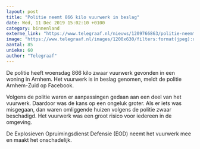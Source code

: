 ```yaml
---
layout: post
title: "Politie neemt 866 kilo vuurwerk in beslag"
date: Wed, 11 Dec 2019 15:02:10 +0100
category: binnenland
externe_link: "https://www.telegraaf.nl/nieuws/1209766863/politie-neemt-866-kilo-vuurwerk-in-beslag"
image: "https://www.telegraaf.nl/images/1200x630/filters:format(jpeg):quality(80)/cdn-kiosk-api.telegraaf.nl/d9b987be-1c1e-11ea-a374-02c309bc01c1.jpg"
aantal: 85
unieke: 60
author: "Telegraaf"
---
```


<p class="intro">De politie heeft woensdag 866 kilo zwaar vuurwerk gevonden in een woning in Arnhem. Het vuurwerk is in beslag genomen, meldt de politie Arnhem-Zuid op Facebook.</p> <p>Volgens de politie waren er aanpassingen gedaan aan een deel van het vuurwerk. Daardoor was de kans op een ongeluk groter. Als er iets was misgegaan, dan waren omliggende huizen volgens de politie zwaar beschadigd. Het vuurwerk was een groot risico voor iedereen in de omgeving.</p><p>De Explosieven Opruimingsdienst Defensie (EOD) neemt het vuurwerk mee en maakt het onschadelijk.</p>
